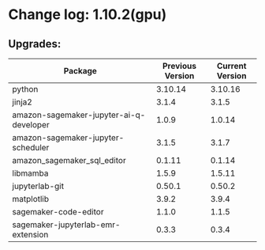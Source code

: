 # Change log: 1.10.2(gpu)

## Upgrades: 

Package | Previous Version | Current Version
---|---|---
python|3.10.14|3.10.16
jinja2|3.1.4|3.1.5
amazon-sagemaker-jupyter-ai-q-developer|1.0.9|1.0.14
amazon-sagemaker-jupyter-scheduler|3.1.5|3.1.7
amazon_sagemaker_sql_editor|0.1.11|0.1.14
libmamba|1.5.9|1.5.11
jupyterlab-git|0.50.1|0.50.2
matplotlib|3.9.2|3.9.4
sagemaker-code-editor|1.1.0|1.1.5
sagemaker-jupyterlab-emr-extension|0.3.3|0.3.4
